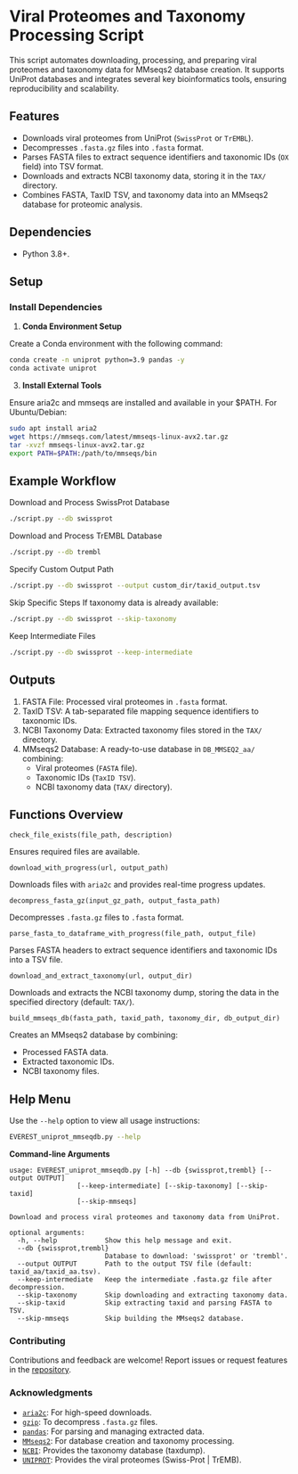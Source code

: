 # Viral Proteomes and Taxonomy Processing Script

This script automates downloading, processing, and preparing viral proteomes and taxonomy data for MMseqs2 database creation. It supports UniProt databases and integrates several key bioinformatics tools, ensuring reproducibility and scalability.

## Features

- Downloads viral proteomes from UniProt (`SwissProt` or `TrEMBL`).
- Decompresses `.fasta.gz` files into `.fasta` format.
- Parses FASTA files to extract sequence identifiers and taxonomic IDs (`OX` field) into TSV format.
- Downloads and extracts NCBI taxonomy data, storing it in the `TAX/` directory.
- Combines FASTA, TaxID TSV, and taxonomy data into an MMseqs2 database for proteomic analysis.

## Dependencies


- Python 3.8+.

## Setup

### Install Dependencies

1. **Conda Environment Setup**

Create a Conda environment with the following command:
```bash
conda create -n uniprot python=3.9 pandas -y
conda activate uniprot
```

3. **Install External Tools**

Ensure aria2c and mmseqs are installed and available in your $PATH.
For Ubuntu/Debian:
```bash
sudo apt install aria2
wget https://mmseqs.com/latest/mmseqs-linux-avx2.tar.gz
tar -xvzf mmseqs-linux-avx2.tar.gz
export PATH=$PATH:/path/to/mmseqs/bin
```

## Example Workflow

Download and Process SwissProt Database
```bash
./script.py --db swissprot
```

Download and Process TrEMBL Database
```bash
./script.py --db trembl
```

Specify Custom Output Path
```bash
./script.py --db swissprot --output custom_dir/taxid_output.tsv
```

Skip Specific Steps If taxonomy data is already available:
```bash
./script.py --db swissprot --skip-taxonomy
```

Keep Intermediate Files
```bash
./script.py --db swissprot --keep-intermediate
```

## Outputs

1. FASTA File: Processed viral proteomes in `.fasta` format.
2. TaxID TSV: A tab-separated file mapping sequence identifiers to taxonomic IDs.
3. NCBI Taxonomy Data: Extracted taxonomy files stored in the `TAX/` directory.
4. MMseqs2 Database: A ready-to-use database in `DB_MMSEQ2_aa/` combining:
    * Viral proteomes (`FASTA` file).
    * Taxonomic IDs (`TaxID TSV`).
    * NCBI taxonomy data (`TAX/` directory).

## Functions Overview

`check_file_exists(file_path, description)`

Ensures required files are available.


`download_with_progress(url, output_path)`

Downloads files with `aria2c` and provides real-time progress updates.


`decompress_fasta_gz(input_gz_path, output_fasta_path)`

Decompresses `.fasta.gz` files to `.fasta` format.


`parse_fasta_to_dataframe_with_progress(file_path, output_file)`

Parses FASTA headers to extract sequence identifiers and taxonomic IDs into a TSV file.


`download_and_extract_taxonomy(url, output_dir)`

Downloads and extracts the NCBI taxonomy dump, storing the data in the specified directory (default: `TAX/`).


`build_mmseqs_db(fasta_path, taxid_path, taxonomy_dir, db_output_dir)`


Creates an MMseqs2 database by combining:

* Processed FASTA data.
* Extracted taxonomic IDs.
* NCBI taxonomy files.

## Help Menu

Use the `--help` option to view all usage instructions:
```bash
EVEREST_uniprot_mmseqdb.py --help
```

**Command-line Arguments**
```plaintext
usage: EVEREST_uniprot_mmseqdb.py [-h] --db {swissprot,trembl} [--output OUTPUT]
                 [--keep-intermediate] [--skip-taxonomy] [--skip-taxid]
                 [--skip-mmseqs]

Download and process viral proteomes and taxonomy data from UniProt.

optional arguments:
  -h, --help            Show this help message and exit.
  --db {swissprot,trembl}
                        Database to download: 'swissprot' or 'trembl'.
  --output OUTPUT       Path to the output TSV file (default: taxid_aa/taxid_aa.tsv).
  --keep-intermediate   Keep the intermediate .fasta.gz file after decompression.
  --skip-taxonomy       Skip downloading and extracting taxonomy data.
  --skip-taxid          Skip extracting taxid and parsing FASTA to TSV.
  --skip-mmseqs         Skip building the MMseqs2 database.

```

### Contributing

Contributions and feedback are welcome! Report issues or request features in the [repository](https://github.com/agudeloromero/Download_fasta_NCBI/issues).

### Acknowledgments

- [`aria2c`](https://github.com/aria2/aria2): For high-speed downloads.
- [`gzip`](https://docs.python.org/3/library/gzip.html): To decompress `.fasta.gz` files.
- [`pandas`](https://pandas.pydata.org/): For parsing and managing extracted data.
- [`MMseqs2`](https://github.com/soedinglab/MMseqs2): For database creation and taxonomy processing.
- [`NCBI`](ftp://ftp.ncbi.nlm.nih.gov/pub/taxonomy/): Provides the taxonomy database (taxdump).
- [`UNIPROT`](https://www.uniprot.org/taxonomy/10239): Provides the viral proteomes (Swiss-Prot | TrEMB).
